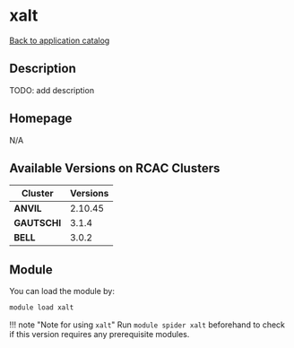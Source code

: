 # xalt

[Back to application catalog](../app_catalog.md)

## Description

TODO: add description

## Homepage

N/A

## Available Versions on RCAC Clusters

|Cluster|Versions|
|---|---|
**ANVIL**|2.10.45
**GAUTSCHI**|3.1.4
**BELL**|3.0.2

## Module

You can load the module by:

```bash
module load xalt
```

!!! note "Note for using `xalt`"
    Run `module spider xalt` beforehand to check if this version requires any prerequisite modules.
